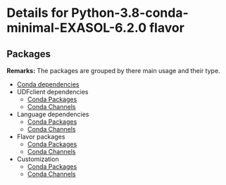 # Details for Python-3.8-conda-minimal-EXASOL-6.2.0 flavor

## Packages

**Remarks:** The packages are grouped by there main usage and their type.

- [Conda dependencies](flavor_base/conda_deps/packages/apt_get_packages)
- UDFclient dependencies
  - [Conda Packages](flavor_base/udfclient_deps/packages/conda_packages)
  - [Conda Channels](flavor_base/udfclient_deps/packages/conda_channels)
- Language dependencies
  - [Conda Packages](flavor_base/language_deps/packages/conda_packages)
  - [Conda Channels](flavor_base/language_deps/packages/conda_channels)
- Flavor packages
  - [Conda Packages](flavor_base/flavor_base_deps/packages/conda_packages)
  - [Conda Channels](flavor_base/flavor_base_deps/packages/conda_channels)
- Customization
  - [Conda Packages](flavor_customization/packages/conda_packages)
  - [Conda Channels](flavor_customization/packages/conda_channels)
